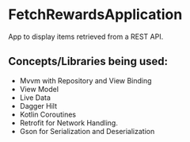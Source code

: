 # FetchRewardsApplication
   App to display items retrieved from a REST API.
## Concepts/Libraries being used:
- Mvvm with Repository and View Binding
- View Model
- Live Data
- Dagger Hilt
- Kotlin Coroutines
- Retrofit for Network Handling.
- Gson for Serialization and Deserialization

